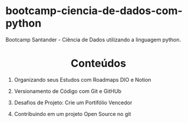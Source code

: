 # bootcamp-ciencia-de-dados-com-python
Bootcamp Santander - Ciência de Dados utilizando a linguagem python.

<h1 align="center">Conteúdos</h1> 

1. Organizando seus Estudos com Roadmaps DIO e Notion

2. Versionamento de Código com Git e GitHUb

3. Desafios de Projeto: Crie um Portifólio Vencedor

4. Contribuindo em um projeto Open Source no git
